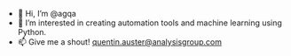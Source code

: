 - 👋 Hi, I’m @agqa
- 👀 I’m interested in creating automation tools and machine learning using Python.
- 📫 Give me a shout! quentin.auster@analysisgroup.com

<!---
agqa/agqa is a ✨ special ✨ repository because its `README.md` (this file) appears on your GitHub profile.
You can click the Preview link to take a look at your changes.
--->
